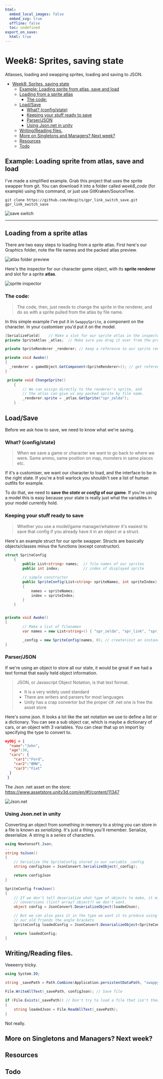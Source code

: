 ```yaml
---
html:
  embed_local_images: false
  embed_svg: true
  offline: false
  toc: undefined
export_on_save:
  html: true
---
```

# Week8: Sprites, saving state

Atlasses, loading and swapping sprites, loading and saving to JSON.


<!-- @import "[TOC]" {cmd="toc" depthFrom=1 depthTo=6 orderedList=false} -->

<!-- code_chunk_output -->

- [Week8: Sprites, saving state](#week8-sprites-saving-state)
  - [Example: Loading sprite from atlas, save and load](#example-loading-sprite-from-atlas-save-and-load)
  - [Loading from a sprite atlas](#loading-from-a-sprite-atlas)
    - [The code:](#the-code)
  - [Load/Save](#loadsave)
    - [What? (config/state)](#what-configstate)
    - [Keeping your stuff ready to save](#keeping-your-stuff-ready-to-save)
    - [Parser/JSON](#parserjson)
    - [Using Json.net in unity](#using-jsonnet-in-unity)
  - [Writing/Reading files.](#writingreading-files)
  - [More on Singletons and Managers? Next week?](#more-on-singletons-and-managers-next-week)
  - [Resources](#resources)
  - [Todo](#todo)

<!-- /code_chunk_output -->


## Example: Loading sprite from atlas, save and load

I've made a simplified example. Grab this project that uses the sprite swapper from git. You can download it into a folder called _week8_code_ (for example) using this command, or just use GitKraken/SourceTree.

`git clone https://github.com/dmcgits/gpr_link_switch_save.git gpr_link_switch_save`

![save switch](assets/week8/sprite_save_switch.jpg)

---

## Loading from a sprite atlas

There are two easy steps to loading from a sprite atlas. First here's our Graphics folder, note the file names and the packed atlas preview.

![atlas folder preview](assets/week8/atlas_folder_preview.png)

Here's the inspector for our character game object, with its **sprite renderer** and slot for a sprite **atlas**.

![sprite inspector](assets/week8/inspector_sprite.png)

### The code:

>The code, then, just needs to change the sprite in the renderer, and do so with a sprite pulled from the atlas by file name.

In this simple example I've put it in `SwappySprite`, a component on the character. In your customiser you'd put it on the model.

```cs
[SerializeField]    // Make a slot for our sprite atlas in the inspector
private SpriteAtlas _atlas;  // Make sure you drag it over from the project

private SpriteRenderer _renderer; // keep a reference to our sprite renderer

private void Awake()
{
  _renderer = gameObject.GetComponent<SpriteRenderer>(); // get reference to renderer
}

 private void ChangeSprite()
    {
        // We can assign directly to the renderer's sprite, and
        // the atlas can give us any packed sprite by file name.
        _renderer.sprite = _atlas.GetSprite("spr_zelda");
    }
```

## Load/Save

Before we ask how to save, we need to know what we're saving.

### What? (config/state)

> When we save a game or character we want to go back to where we were. Same ammo, same position on map, monsters in same places etc. 
 
If it's a customiser, we want our character to load, and the interface to be in the right state. If you're a troll warlock you shouldn't see a list of human outfits for example.

To do that, we need to **save the _state_ or _config_ of our game**. If you're using a model this is easy because your state is really just what the variables in your model currently hold.

### Keeping your stuff ready to save

> Whether you use a model/game manager/whatever it's easiest to save that config if you already have it in an object or a struct.

Here's an example struct for our sprite swapper. Structs are basically objects/classes minus the functions (except constructor).

```cs
struct SpriteConfig
    {
        public List<string> names;	// file names of our sprites
        public int index;			// index of displayed sprite

		// simple constructor
        public SpriteConfig(List<string> spriteNames, int spriteIndex)
        {
            names = spriteNames;
            index = spriteIndex;
        }
    }


private void Awake()
{
		// Make a list of filenames
		var names = new List<string>() { "spr_zelda", "spr_link", "spr_zelda_roar", "spr_link_hide" };

        _config = new SpriteConfig(names, 0); // create+init an instance of our SpriteConfig struct
}

```

### Parser/JSON

If we're using an object to store all our state, it would be great if we had a text format that easily held object information. 

> JSON, or Javascript Object Notation, is that text format. 
> 	* It is a very widely used standard
> 	* There are writers and parsers for most languages
> 	* Unity has a crap convertor but the proper c# .net one is free the asset store

Here's some json. It looks a lot like the set notation we use to define a list or a dictionary. You can see a sub object car, which is maybe a dictionary of cars, or an object with 3 variables. You can clear that up on import by specifying the type to convert to.

```json
myObj = {
  "name":"John",
  "age":30,
  "cars": {
    "car1":"Ford",
    "car2":"BMW",
    "car3":"Fiat"
  }
 }
```

The Json .net asset on the store: <https://www.assetstore.unity3d.com/en/#!/content/11347>

![Json.net](assets/week8/json_dot_net_asset.jpg)

### Using Json.net in unity

Converting an object from something in memory to a string you can store in a file is known as _serializing_. It's just a thing you'll remember. Serialize, deserialize. A string is a _series_ of characters.

```cs
using Newtonsoft.Json;
..
string toJson()
{
	// Serialize the SpriteConfig stored in our variable _config
	string configJson = JsonConvert.SerializeObject(_config); 

	return configJson
}

SpriteConfig fromJson()
{
	// If we don't tell deserialize what type of objects to make, it might make 
	// conversions (list? array? object?) we don't want.
	object config = JsonConvert.DeserializeObject(loadedJson);

	// But we can also pass it in the type we want it to produce using
	// our old friends the angle brackets
	SpriteConfig loadedConfig = JsonConvert.DeserializeObject<SpriteConfig>(loadedJson);

	return loadedConfig;
}
```

## Writing/Reading files.

Veeeerry tricky.

```cs
using System.IO;

string _savePath = Path.Combine(Application.persistentDataPath, "swappy_sprite_config.json");

File.WriteAllText(_savePath, configJson); // Save file

```

```cs
if (File.Exists(_savePath)) // Don't try to load a file that isn't there
{
	string loadedJson = File.ReadAllText(_savePath);
}
```

Not really.

## More on Singletons and Managers? Next week?

## Resources

## Todo